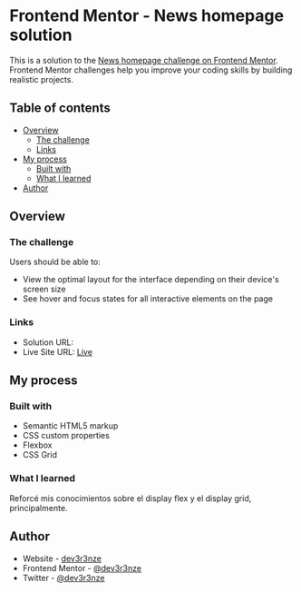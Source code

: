 # Frontend Mentor - News homepage solution

This is a solution to the [News homepage challenge on Frontend Mentor](https://www.frontendmentor.io/challenges/news-homepage-H6SWTa1MFl). Frontend Mentor challenges help you improve your coding skills by building realistic projects. 

## Table of contents

- [Overview](#overview)
  - [The challenge](#the-challenge)
  - [Links](#links)
- [My process](#my-process)
  - [Built with](#built-with)
  - [What I learned](#what-i-learned)
- [Author](#author)


## Overview

### The challenge

Users should be able to:

- View the optimal layout for the interface depending on their device's screen size
- See hover and focus states for all interactive elements on the page


### Links

- Solution URL: [](https://your-solution-url.com)
- Live Site URL: [Live](https://dev3r3nze.github.io/FrontendMentor/news-homepage-main/)

## My process

### Built with

- Semantic HTML5 markup
- CSS custom properties
- Flexbox
- CSS Grid

### What I learned

Reforcé mis conocimientos sobre el display flex y el display grid, principalmente.


## Author

- Website - [dev3r3nze](https://dev3r3nze.github.io/portfolio)
- Frontend Mentor - [@dev3r3nze](https://www.frontendmentor.io/profile/Dev3r3nze)
- Twitter - [@dev3r3nze](https://www.twitter.com/dev3r3nze)

